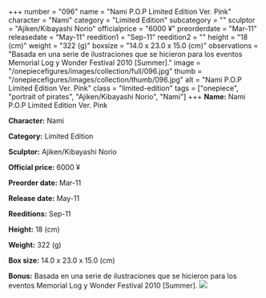 +++
number = "096"
name = "Nami P.O.P Limited Edition Ver. Pink"
character = "Nami"
category = "Limited Edition"
subcategory = ""
sculptor = "Ajiken/Kibayashi Norio"
officialprice = "6000 ¥"
preorderdate = "Mar-11"
releasedate = "May-11"
reedition1 = "Sep-11"
reedition2 = ""
height = "18 (cm)"
weight = "322 (g)"
boxsize = "14.0 x 23.0 x 15.0 (cm)"
observations = "Basada en una serie de ilustraciones que se hicieron para los eventos Memorial Log y Wonder Festival 2010 [Summer]."
image = "/onepiecefigures/images/collection/full/096.jpg"
thumb = "/onepiecefigures/images/collection/thumb/096.jpg"
alt = "Nami P.O.P Limited Edition Ver. Pink"
class = "limited-edition"
tags = ["onepiece", "portrait of pirates", "Ajiken/Kibayashi Norio", "Nami"]
+++
**Name:** Nami P.O.P Limited Edition Ver. Pink

**Character:** Nami

**Category:** Limited Edition 

**Sculptor:** Ajiken/Kibayashi Norio

**Official price:** 6000 ¥

**Preorder date:** Mar-11

**Release date:** May-11

**Reeditions:** Sep-11

**Height:** 18 (cm)

**Weight:** 322 (g)

**Box size:** 14.0 x 23.0 x 15.0 (cm)

**Bonus:** Basada en una serie de ilustraciones que se hicieron para los eventos Memorial Log y Wonder Festival 2010 [Summer].
<img src="/onepiecefigures/images/collection/thumb/096.jpg">